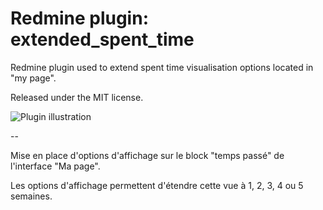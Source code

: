 Redmine plugin: extended_spent_time
===================================

Redmine plugin used to extend spent time visualisation options located in "my page".

Released under the MIT license.

![Plugin illustration](https://github.com/pertimm/redmine_extended_spent_time/raw/master/illustration.png)

--

Mise en place d'options d'affichage sur le block "temps passé" de l'interface "Ma page".

Les options d'affichage permettent d'étendre cette vue à 1, 2, 3, 4 ou 5 semaines.